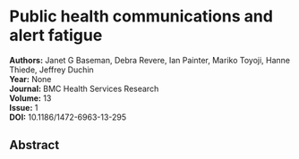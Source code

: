 # Public health communications and alert fatigue

**Authors:** Janet G Baseman, Debra Revere, Ian Painter, Mariko Toyoji, Hanne Thiede, Jeffrey Duchin  
**Year:** None  
**Journal:** BMC Health Services Research  
**Volume:** 13  
**Issue:** 1  
**DOI:** 10.1186/1472-6963-13-295  

## Abstract


